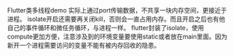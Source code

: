 Flutter类多线程demo
实际上通过port传输数据，不共享一块内存空间，更接近于进程。
isolate开启还需要再关闭kill，否则会一直占用内存。而且开启之后也有他自己的事件循环和微任务循环，与进程一样。
flutter封装了isolate，使用compute更加方便，注意涉及到的环境变量要使用static或者放在main里面。因为新开一个进程需要访问的变量不能有被内存回收的隐患。